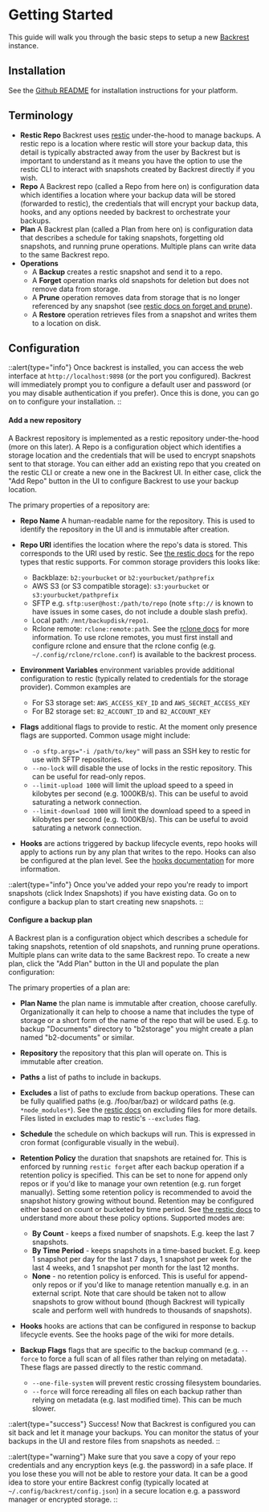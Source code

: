 # Getting Started

This guide will walk you through the basic steps to setup a new [Backrest](https://github.com/garethgeorge/backrest) instance.

## Installation

See the <a href="https://github.com/garethgeorge/backrest" target="_blank">Github README</a> for installation instructions for your platform.

## Terminology

 * **Restic Repo** Backrest uses [restic](https://restic.net) under-the-hood to manage backups. A restic repo is a location where restic will store your backup data, this detail is typically abstracted away from the user by Backrest but is important to understand as it means you have the option to use the restic CLI to interact with snapshots created by Backrest directly if you wish.
 * **Repo** A Backrest repo (called a Repo from here on) is configuration data which identifies a location where your backup data will be stored (forwarded to restic), the credentials that will encrypt your backup data, hooks, and any options needed by backrest to orchestrate your backups.
 * **Plan** A Backrest plan (called a Plan from here on) is configuration data that describes a schedule for taking snapshots, forgetting old snapshots, and running prune operations. Multiple plans can write data to the same Backrest repo.
 * **Operations**
   * A **Backup** creates a restic snapshot and send it to a repo.
   * A **Forget** operation marks old snapshots for deletion but does not remove data from storage.
   * A **Prune** operation removes data from storage that is no longer referenced by any snapshot (see [restic docs on forget and prune](https://restic.readthedocs.io/en/latest/060_forget.html)).
   * A **Restore** operation retrieves files from a snapshot and writes them to a location on disk.

## Configuration

::alert{type="info"}
Once backrest is installed, you can access the web interface at `http://localhost:9898` (or the port you configured). Backrest will immediately prompt you to configure a default user and password (or you may disable authentication if you prefer). Once this is done, you can go on to configure your installation.
::

#### Add a new repository

A Backrest repository is implemented as a restic repository under-the-hood (more on this later). A Repo is a configuration object which identifies a storage location and the credentials that will be used to encrypt snapshots sent to that storage. You can either add an existing repo that you created on the restic CLI or create a new one in the Backrest UI. In either case, click the "Add Repo" button in the UI to configure Backrest to use your backup location.

The primary properties of a repository are:

 * **Repo Name** A human-readable name for the repository. This is used to identify the repository in the UI and is immutable after creation.

 * **Repo URI** identifies the location where the repo's data is stored. This corresponds to the URI used by restic. See [the restic docs](https://restic.readthedocs.io/en/stable/030_preparing_a_new_repo.html) for the repo types that restic supports. For common storage providers this looks like:

     * Backblaze: `b2:yourbucket` or `b2:yourbucket/pathprefix`
     * AWS S3 (or S3 compatible storage): `s3:yourbucket` or `s3:yourbucket/pathprefix`
     * SFTP e.g. `sftp:user@host:/path/to/repo` (note `sftp://` is known to have issues in some cases, do not include a double slash prefix).
     * Local path: `/mnt/backupdisk/repo1`.
     * Rclone remote: `rclone:remote:path`. See the [rclone docs](https://rclone.org/docs/) for more information. To use rclone remotes, you must first install and configure rclone and ensure that the rclone config (e.g. `~/.config/rclone/rclone.conf`) is available to the backrest process.

 * **Environment Variables** environment variables provide additional configuration to restic (typically related to credentials for the storage provider). Common examples are 
 
     * For S3 storage set: `AWS_ACCESS_KEY_ID` and `AWS_SECRET_ACCESS_KEY` 
     * For B2 storage set: `B2_ACCOUNT_ID` and `B2_ACCOUNT_KEY`

 * **Flags** additional flags to provide to restic. At the moment only presence flags are supported. Common usage might include:
 
     * `-o sftp.args="-i /path/to/key"` will pass an SSH key to restic for use with SFTP repositories.
     * `--no-lock` will disable the use of locks in the restic repository. This can be useful for read-only repos.
     * `--limit-upload 1000` will limit the upload speed to a speed in kilobytes per second (e.g. 1000KB/s). This can be useful to avoid saturating a network connection.
     * `--limit-download 1000` will limit the download speed to a speed in kilobytes per second (e.g. 1000KB/s). This can be useful to avoid saturating a network connection.
 * **Hooks** are actions triggered by backup lifecycle events, repo hooks will apply to actions run by any plan that writes to the repo. Hooks can also be configured at the plan level. See the [hooks documentation](/docs/hooks) for more information.

::alert{type="info"}
Once you've added your repo you're ready to import snapshots (click Index Snapshots) if you have existing data. Go on to configure a backup plan to start creating new snapshots.
::

#### Configure a backup plan

A Backrest plan is a configuration object which describes a schedule for taking snapshots, retention of old snapshots, and running prune operations. Multiple plans can write data to the same Backrest repo. To create a new plan, click the "Add Plan" button in the UI and populate the plan configuration:

The primary properties of a plan are:

 * **Plan Name** the plan name is immutable after creation, choose carefully. Organizationally it can help to choose a name that includes the type of storage or a short form of the name of the repo that will be used. E.g. to backup "Documents" directory to "b2storage" you might create a plan named "b2-documents" or similar.

 * **Repository** the repository that this plan will operate on. This is immutable after creation.

 * **Paths** a list of paths to include in backups. 

 * **Excludes** a list of paths to exclude from backup operations. These can be fully qualified paths (e.g. /foo/bar/baz) or wildcard paths (e.g. `*node_modules*`). See the [restic docs](https://restic.readthedocs.io/en/latest/040_backup.html#excluding-files) on excluding files for more details. Files listed in excludes map to restic's `--excludes` flag.

 * **Schedule** the schedule on which backups will run. This is expressed in cron format (configurable visually in the webui).

 * **Retention Policy** the duration that snapshots are retained for. This is enforced by running `restic forget` after each backup operation if a retention policy is specified. This can be set to none for append only repos or if you'd like to manage your own retention (e.g. run forget manually). Setting some retention policy is recommended to avoid the snapshot history growing without bound. Retention may be configured either based on count or bucketed by time period. See [the restic docs](https://restic.readthedocs.io/en/latest/060_forget.html#removing-snapshots-according-to-a-policy) to understand more about these policy options. Supported modes are: 
     
     * **By Count** - keeps a fixed number of snapshots. E.g. keep the last 7 snapshots.
     * **By Time Period** - keeps snapshots in a time-based bucket. E.g. keep 1 snapshot per day for the last 7 days, 1 snapshot per week for the last 4 weeks, and 1 snapshot per month for the last 12 months.
     * **None** - no retention policy is enforced. This is useful for append-only repos or if you'd like to manage retention manually e.g. in an external script. Note that care should be taken not to allow snapshots to grow without bound (though Backrest will typically scale and perform well with hundreds to thousands of snapshots).

 * **Hooks** hooks are actions that can be configured in response to backup lifecycle events. See the hooks page of the wiki for more details.
 * **Backup Flags** flags that are specific to the backup command (e.g. `--force` to force a full scan of all files rather than relying on metadata). These flags are passed directly to the restic command.
     * `--one-file-system` will prevent restic crossing filesystem boundaries.
     * `--force` will force rereading all files on each backup rather than relying on metadata (e.g. last modified time). This can be much slower.


::alert{type="success"}
Success! Now that Backrest is configured you can sit back and let it manage your backups. You can monitor the status of your backups in the UI and restore files from snapshots as needed.
::

::alert{type="warning"}
Make sure that you save a copy of your repo credentials and any encryption keys (e.g. the password) in a safe place. If you lose these you will not be able to restore your data. It can be a good idea to store your entire Backrest config (typically located at `~/.config/backrest/config.json`) in a secure location e.g. a password manager or encrypted storage.
::